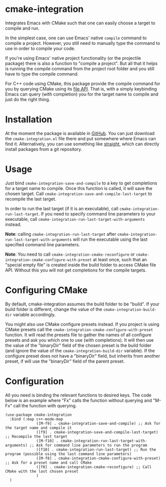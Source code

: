 # cmake-integration


Integrates Emacs with CMake such that one can easily choose a target to compile and run.


In the simplest case, one can use Emacs' native `compile` command to compile a project. However, you still need to manually type the command to use in order to compile your code.

If you're using Emacs' native project functionality (or the projectile package) there is also a function to "compile a project". But all that it helps is running the compile command from the project root folder and you still have to type the compile command.


For C++ code using CMake, this package provide the compile command for you by querying CMake using its [file API](https://cmake.org/cmake/help/latest/manual/cmake-file-api.7.html). That is, with a simply keybinding Emacs can query (with completion) you for the target name to compile and just do the right thing.


# Installation

At the moment the package is available in [GitHub](https://github.com/darcamo/cmake-integration). You can just download the `cmake-integration.el` file there and put somewhere where Emacs can find it. Alternatively, you can use something like [straight](https://github.com/raxod502/straight.el), which can directly install packages from a git repository.


# Usage

Just bind `cmake-integration-save-and-compile` to a key to get
completions for a target name to compile. Once this function is
called, it will save the chosen target. Call
`cmake-integration-save-and-compile-last-target` to recompile the last
target.


In order to run the last target (if it is an executable), call
`cmake-integration-run-last-target`. If you need to specify command
line parameters to your executable, call
`cmake-integration-run-last-target-with-arguments` instead.

**Note**: calling `cmake-integration-run-last-target` after
`cmake-integration-run-last-target-with-arguments` will run the
executable using the last specified command line parameters.

**Note**: You need to call `cmake-integration-cmake-reconfigure` or
`cmake-integration-cmake-configure-with-preset` at least once, such
that an "special empty file" is created inside the build folder to
access CMake file API. Without this you will not get completions for
the compile targets.

# Configuring CMake

By default, cmake-integration assumes the build folder to be "build". If your build folder is different, change the value of the `cmake-integration-build-dir` variable accordingly.

You might also use CMake configure presets instead. If you project is using CMake presets call the `cmake-integration-cmake-configure-with-preset` function. It will read the presets file to gather the names of all configure presets and ask you which one to use (with completions). It will then use the value of the "binaryDir" field of the chosen preset is the build folder (and ignore the value of the `cmake-integration-build-dir` variable). If the configure preset does not have a "binaryDir" field, but inherits from another preset, if will use the "binaryDir" field of the parent preset.


# Configuration

All you need is binding the relevant functions to desired keys. The code below is an example where "Fx" calls the function without querying and "M-Fx" call the function with querying.

```emacs-lisp
(use-package cmake-integration
  :bind (:map c++-mode-map
              ([M-f9] . cmake-integration-save-and-compile) ;; Ask for the target name and compile it
              ([f9] . cmake-integration-save-and-compile-last-target) ;; Recompile the last target
              ([M-f10] . cmake-integration-run-last-target-with-arguments) ;; Ask for command line parameters to run the program
              ([f10] . cmake-integration-run-last-target) ;; Run the program (possible using the last command line parameters)
              ([M-f8] . cmake-integration-cmake-configure-with-preset) ;; Ask for a preset name and call CMake
              ([f8] . cmake-integration-cmake-reconfigure) ;; Call CMake with the last chosen preset
              )
  )
```

